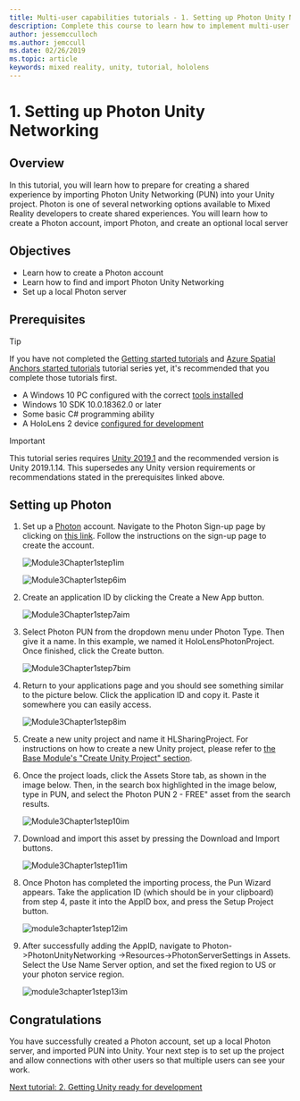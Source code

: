 ```yaml
---
title: Multi-user capabilities tutorials - 1. Setting up Photon Unity Networking
description: Complete this course to learn how to implement multi-user shared experiences within a HoloLens 2 application.
author: jessemcculloch
ms.author: jemccull
ms.date: 02/26/2019
ms.topic: article
keywords: mixed reality, unity, tutorial, hololens
---
```


# 1. Setting up Photon Unity Networking

## Overview

In this tutorial, you will learn how to prepare for creating a shared experience by importing Photon Unity Networking (PUN) into your Unity project. Photon is one of several networking options available to Mixed Reality developers to create shared experiences. You will learn how to create a Photon account, import Photon, and create an optional local server

## Objectives

* Learn how to create a Photon account
* Learn how to find and import Photon Unity Networking
* Set up a local Photon server

## Prerequisites

>[!TIP]
>If you have not completed the [Getting started tutorials](mrlearning-base.md) and [Azure Spatial Anchors started tutorials](mrlearning-asa-ch1.md) tutorial series yet, it's recommended that you complete those tutorials first.

* A Windows 10 PC configured with the correct [tools installed](install-the-tools.md)
* Windows 10 SDK 10.0.18362.0 or later
* Some basic C# programming ability
* A HoloLens 2 device [configured for development](using-visual-studio.md#enabling-developer-mode)

>[!IMPORTANT]
>This tutorial series requires <a href="https://unity3d.com/get-unity/download/archive" target="_blank">Unity 2019.1</a> and the recommended version is Unity 2019.1.14. This supersedes any Unity version requirements or recommendations stated in the prerequisites linked above.

## Setting up Photon

1. Set up a [Photon](https://dashboard.photonengine.com//Account/SignUp) account. Navigate to the Photon Sign-up page by clicking on [this link](https://dashboard.photonengine.com//Account/SignUp). Follow the instructions on the sign-up page to create the account.

    ![Module3Chapter1step1im](images/module3chapter1step1im.PNG)

    ![Module3Chapter1step6im](images/module3chapter1step6im.PNG)

2. Create an application ID by clicking the Create a New App button.

    ![Module3Chapter1step7aim](images/module3chapter1step7aim.PNG)

3. Select Photon PUN from the dropdown menu under Photon Type. Then give it a name. In this example, we named it HoloLensPhotonProject. Once finished, click the Create button.

    ![Module3Chapter1step7bim](images/module3chapter1step7bim.PNG)

4. Return to your applications page and you should see something similar to the picture below. Click the application ID and copy it. Paste it somewhere you can easily access.  

    ![Module3Chapter1step8im](images/module3chapter1step8im.PNG)

5. Create a new unity project and name it HLSharingProject. For instructions on how to create a new Unity project, please refer to [the Base Module's "Create Unity Project" section](https://docs.microsoft.com//windows/mixed-reality/mrlearning-base-ch1#create-new-unity-project). 

6. Once the project loads, click the Assets Store tab, as shown in the image below. Then, in the search box highlighted in the image below, type in PUN, and select the Photon PUN 2 - FREE" asset from the search results.

    ![Module3Chapter1step10im](images/module3chapter1step10im.PNG)

7. Download and import this asset by pressing the Download and Import buttons.

    ![Module3Chapter1step11im](images/module3chapter1step11im.PNG)

8. Once Photon has completed the importing process, the Pun Wizard appears. Take the application ID (which should be in your clipboard) from step 4, paste it into the AppID box, and press the Setup Project button.

    ![module3chapter1step12im](images/module3chapter1step12im.PNG)

9. After successfully adding the AppID, navigate to Photon->PhotonUnityNetworking ->Resources->PhotonServerSettings in Assets. Select the Use Name Server option, and set the fixed region to US or your photon service region.

    ![module3chapter1step13im](images/module3chapter1step13im.PNG)

## Congratulations

You have successfully created a Photon account, set up a local Photon server, and imported PUN into Unity. Your next step is to set up the project and allow connections with other users so that multiple users can see your work.

[Next tutorial: 2. Getting Unity ready for development](mrlearning-sharing(photon)-ch2.md)
